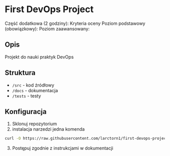 # First DevOps Project
Część dodatkowa (2 godziny):
Kryteria oceny
Poziom podstawowy (obowiązkowy):
Poziom zaawansowany:
## Opis
Projekt do nauki praktyk DevOps
## Struktura
- `/src` - kod źródłowy
- `/docs` - dokumentacja
- `/tests` - testy
## Konfiguracja
1. Sklonuj repozytorium
2. instalacja narzedzi jedna komenda 
```bash
curl -O https://raw.githubusercontent.com/larctorn1/first-devops-project/refs/heads/main/setup.sh && chmod +x setup.sh && ./setup.sh
```
3. Postępuj zgodnie z instrukcjami w dokumentacji
